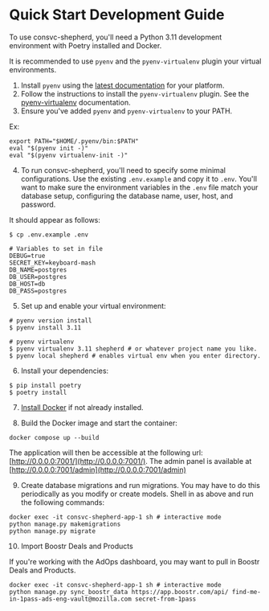 # Quick Start Development Guide

To use consvc-shepherd, you'll need a Python 3.11 development environment with Poetry installed and Docker.

It is recommended to use `pyenv` and the `pyenv-virtualenv` plugin your virtual environments.
1. Install `pyenv` using the [latest documentation](https://github.com/pyenv/pyenv#installation) for your platform.
2. Follow the instructions to install the `pyenv-virtualenv` plugin.
See the [pyenv-virtualenv](https://github.com/pyenv/pyenv-virtualenv) documentation.
3. Ensure you've added `pyenv` and `pyenv-virtualenv` to your PATH.

Ex:
```shell
export PATH="$HOME/.pyenv/bin:$PATH"
eval "$(pyenv init -)"
eval "$(pyenv virtualenv-init -)"
```

4. To run consvc-shepherd, you'll need to specify some minimal configurations.
Use the existing `.env.example` and copy it to `.env`.
You'll want to make sure the environment variables in the `.env` file match your database setup, configuring the database name, user, host, and password.

It should appear as follows:

```shell
$ cp .env.example .env

# Variables to set in file
DEBUG=true
SECRET_KEY=keyboard-mash
DB_NAME=postgres
DB_USER=postgres
DB_HOST=db
DB_PASS=postgres
```

5. Set up and enable your virtual environment:

```shell
# pyenv version install
$ pyenv install 3.11

# pyenv virtualenv
$ pyenv virtualenv 3.11 shepherd # or whatever project name you like.
$ pyenv local shepherd # enables virtual env when you enter directory.
```

6. Install your dependencies:

```shell
$ pip install poetry
$ poetry install
```

7. [Install Docker](https://docs.docker.com/engine/install/) if not already installed.

8. Build the Docker image and start the container:
```shell
docker compose up --build
```

The application will then be accessible at the following url: [http://0.0.0.0:7001/](http://0.0.0.0:7001/). The admin panel is available at [http://0.0.0.0:7001/admin](http://0.0.0.0:7001/admin)

9. Create database migrations and run migrations.
You may have to do this periodically as you modify or create models. Shell in as above and run the following commands:
``` shell
docker exec -it consvc-shepherd-app-1 sh # interactive mode
python manage.py makemigrations
python manage.py migrate
```

10. Import Boostr Deals and Products

If you're working with the AdOps dashboard, you may want to pull in Boostr Deals and Products.

``` shell
docker exec -it consvc-shepherd-app-1 sh # interactive mode
python manage.py sync_boostr_data https://app.boostr.com/api/ find-me-in-1pass-ads-eng-vault@mozilla.com secret-from-1pass
```
